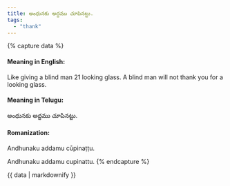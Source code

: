 ```yaml
---
title: అంధునకు అద్దము చూపినట్టు.
tags:
  - "thank"
---
```


{% capture data %}
#### Meaning in English:
Like giving a blind man 21 looking glass.
A blind man will not thank you for a looking glass.

#### Meaning in Telugu:
అంధునకు అద్దము చూపినట్టు.

#### Romanization:
Andhunaku addamu cūpinaṭṭu.

Andhunaku addamu cupinattu.
{% endcapture %}

{{ data | markdownify }}

